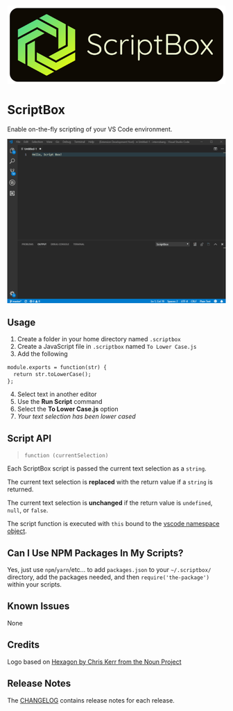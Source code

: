 ![ScriptBox](documentation/logo-with-name.png)

# ScriptBox

Enable on-the-fly scripting of your VS Code environment.

![ScriptBox in action](documentation/demo.gif)

## Usage

1. Create a folder in your home directory named `.scriptbox`
2. Create a JavaScript file in `.scriptbox` named `To Lower Case.js`
3. Add the following

```
module.exports = function(str) {
  return str.toLowerCase();
};
```

4. Select text in another editor
5. Use the **Run Script** command
6. Select the **To Lower Case.js** option
7. _Your text selection has been lower cased_

## Script API

> `function (currentSelection)`

Each ScriptBox script is passed the current text selection as a `string`.

The current text selection is **replaced** with the return value if a `string` is returned.

The current text selection is **unchanged** if the return value is `undefined`, `null`, or `false`.

The script function is executed with `this` bound to the [vscode namespace object](https://code.visualstudio.com/docs/extensionAPI/vscode-api).

## Can I Use NPM Packages In My Scripts?

Yes, just use `npm`/`yarn`/etc... to add `packages.json` to your `~/.scriptbox/` directory, add the packages needed, and then `require('the-package')` within your scripts.

## Known Issues

None

## Credits

Logo based on [Hexagon by Chris Kerr from the Noun Project](https://thenounproject.com/term/hexagon/30707/)

## Release Notes

The [CHANGELOG](CHANGELOG.md) contains release notes for each release.
